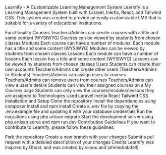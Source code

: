 Learnify - A Customizable Learning Management System
Learnify is a Learning Management System built with Laravel, Inertia, React, and Tailwind CSS. This system was created to provide an easily customizable LMS that is suitable for a variety of educational institutions.

Functionality
Courses
Teachers/Admins can create courses with a title and some content (WYSIWYG)
Courses can be viewed by students from chosen classes
Modules
Each course can have a number of modules.
Each module has a title and some content (WYSIWYG)
Modules can be viewed by students from chosen classes
Lessons
Each module can have a number of lessons
Each lesson has a title and some content (WYSIWYG)
Lessons can be viewed by students from chosen classes
Users
Students can create their own accounts
Teachers/Admins can create other users (Teachers/Admins or Students)
Teachers/Admins can assign users to courses
Teachers/Admins can remove users from courses
Teachers/Admins can view a user's details
Students can view their assigned courses on a My Courses page
Students can only view the courses/modules/lessons they are assigned to
Technologies Used
Laravel
Inertia
React
Tailwind CSS
Installation and Setup
Clone the repository
Install the dependencies using composer install and npm install
Create a .env file by copying the .env.example file and updating it with your database credentials
Run the migrations using php artisan migrate
Start the development server using php artisan serve and npm run dev
Contribution Guidelines
If you want to contribute to Learnify, please follow these guidelines:

Fork the repository
Create a new branch with your changes
Submit a pull request with a detailed description of your changes
Credits
Learnify was inspired by Ghost, and was created by simou and [ahmed/abdell].
